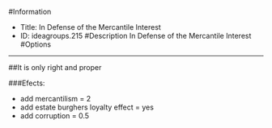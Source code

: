 #Information
 - Title: In Defense of the Mercantile Interest
 - ID: ideagroups.215
#Description
In Defense of the Mercantile Interest
#Options

___
##It is only right and proper

###Efects:<ul><li>add mercantilism = 2</li><li>add estate burghers loyalty effect = yes</li><li>add corruption = 0.5</li></ul>
